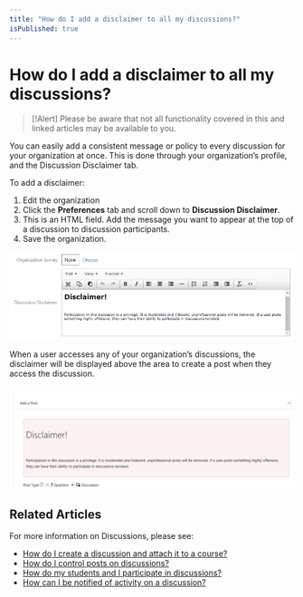 ```yaml
---
title: "How do I add a disclaimer to all my discussions?"
isPublished: true
---
```


# How do I add a disclaimer to all my discussions?

> [!Alert] Please be aware that not all functionality covered in this and linked articles may be available to you.

You can easily add a consistent message or policy to every discussion for your organization at once. This is done through your organization’s profile, and the Discussion Disclaimer tab. 

To add a disclaimer:

1. Edit the organization
1. Click the **Preferences** tab and scroll down to **Discussion Disclaimer**.
1. This is an HTML field. Add the message you want to appear at the top of a discussion to discussion participants.
1. Save the organization.

![](/tms/images/disc-disclaimer.png)

When a user accesses any of your organization’s discussions, the disclaimer will be displayed above the area to create a post when they access the discussion.

![](/tms/images/disclaimer-view.png)

## Related Articles

For more information on Discussions, please see:

- [How do I create a discussion and attach it to a course?](create-discussion.md)
- [How do I control posts on discussions?](add-moderators.md)
- [How do my students and I participate in discussions?](participation.md)
- [How can I be notified of activity on a discussion?](admin-follow.md)

